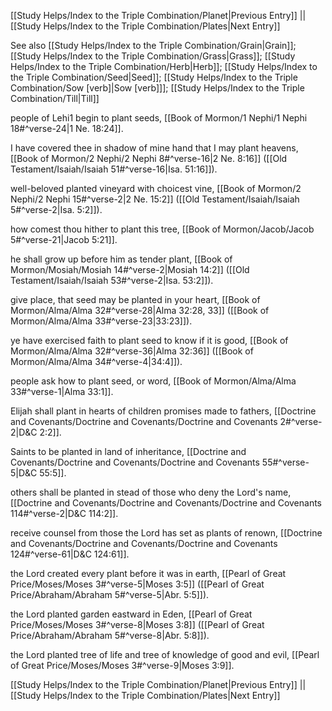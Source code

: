 [[Study Helps/Index to the Triple Combination/Planet|Previous Entry]]  ||  [[Study Helps/Index to the Triple Combination/Plates|Next Entry]]

 See also [[Study Helps/Index to the Triple Combination/Grain|Grain]]; [[Study Helps/Index to the Triple Combination/Grass|Grass]]; [[Study Helps/Index to the Triple Combination/Herb|Herb]]; [[Study Helps/Index to the Triple Combination/Seed|Seed]]; [[Study Helps/Index to the Triple Combination/Sow [verb]|Sow [verb]]]; [[Study Helps/Index to the Triple Combination/Till|Till]]

 people of Lehi1 begin to plant seeds, [[Book of Mormon/1 Nephi/1 Nephi 18#^verse-24|1 Ne. 18:24]].

 I have covered thee in shadow of mine hand that I may plant heavens, [[Book of Mormon/2 Nephi/2 Nephi 8#^verse-16|2 Ne. 8:16]] ([[Old Testament/Isaiah/Isaiah 51#^verse-16|Isa. 51:16]]).

 well-beloved planted vineyard with choicest vine, [[Book of Mormon/2 Nephi/2 Nephi 15#^verse-2|2 Ne. 15:2]] ([[Old Testament/Isaiah/Isaiah 5#^verse-2|Isa. 5:2]]).

 how comest thou hither to plant this tree, [[Book of Mormon/Jacob/Jacob 5#^verse-21|Jacob 5:21]].

 he shall grow up before him as tender plant, [[Book of Mormon/Mosiah/Mosiah 14#^verse-2|Mosiah 14:2]] ([[Old Testament/Isaiah/Isaiah 53#^verse-2|Isa. 53:2]]).

 give place, that seed may be planted in your heart, [[Book of Mormon/Alma/Alma 32#^verse-28|Alma 32:28, 33]] ([[Book of Mormon/Alma/Alma 33#^verse-23|33:23]]).

 ye have exercised faith to plant seed to know if it is good, [[Book of Mormon/Alma/Alma 32#^verse-36|Alma 32:36]] ([[Book of Mormon/Alma/Alma 34#^verse-4|34:4]]).

 people ask how to plant seed, or word, [[Book of Mormon/Alma/Alma 33#^verse-1|Alma 33:1]].

 Elijah shall plant in hearts of children promises made to fathers, [[Doctrine and Covenants/Doctrine and Covenants/Doctrine and Covenants 2#^verse-2|D&C 2:2]].

 Saints to be planted in land of inheritance, [[Doctrine and Covenants/Doctrine and Covenants/Doctrine and Covenants 55#^verse-5|D&C 55:5]].

 others shall be planted in stead of those who deny the Lord's name, [[Doctrine and Covenants/Doctrine and Covenants/Doctrine and Covenants 114#^verse-2|D&C 114:2]].

 receive counsel from those the Lord has set as plants of renown, [[Doctrine and Covenants/Doctrine and Covenants/Doctrine and Covenants 124#^verse-61|D&C 124:61]].

 the Lord created every plant before it was in earth, [[Pearl of Great Price/Moses/Moses 3#^verse-5|Moses 3:5]] ([[Pearl of Great Price/Abraham/Abraham 5#^verse-5|Abr. 5:5]]).

 the Lord planted garden eastward in Eden, [[Pearl of Great Price/Moses/Moses 3#^verse-8|Moses 3:8]] ([[Pearl of Great Price/Abraham/Abraham 5#^verse-8|Abr. 5:8]]).

 the Lord planted tree of life and tree of knowledge of good and evil, [[Pearl of Great Price/Moses/Moses 3#^verse-9|Moses 3:9]].

[[Study Helps/Index to the Triple Combination/Planet|Previous Entry]]  ||  [[Study Helps/Index to the Triple Combination/Plates|Next Entry]]